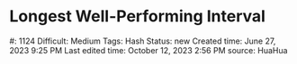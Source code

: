 # Longest Well-Performing Interval

#: 1124
Difficult: Medium
Tags: Hash
Status: new
Created time: June 27, 2023 9:25 PM
Last edited time: October 12, 2023 2:56 PM
source: HuaHua